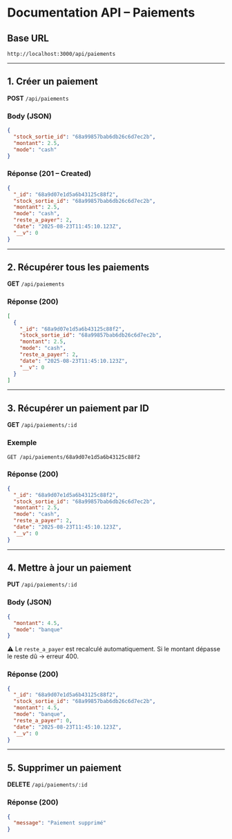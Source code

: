 # Documentation API – Paiements

## Base URL

```
http://localhost:3000/api/paiements
```

---

## 1. Créer un paiement

**POST** `/api/paiements`

### Body (JSON)

```json
{
  "stock_sortie_id": "68a99857bab6db26c6d7ec2b",
  "montant": 2.5,
  "mode": "cash"
}
```

### Réponse (201 – Created)

```json
{
  "_id": "68a9d07e1d5a6b43125c88f2",
  "stock_sortie_id": "68a99857bab6db26c6d7ec2b",
  "montant": 2.5,
  "mode": "cash",
  "reste_a_payer": 2,
  "date": "2025-08-23T11:45:10.123Z",
  "__v": 0
}
```

---

## 2. Récupérer tous les paiements

**GET** `/api/paiements`

### Réponse (200)

```json
[
  {
    "_id": "68a9d07e1d5a6b43125c88f2",
    "stock_sortie_id": "68a99857bab6db26c6d7ec2b",
    "montant": 2.5,
    "mode": "cash",
    "reste_a_payer": 2,
    "date": "2025-08-23T11:45:10.123Z",
    "__v": 0
  }
]
```

---

## 3. Récupérer un paiement par ID

**GET** `/api/paiements/:id`

### Exemple

```
GET /api/paiements/68a9d07e1d5a6b43125c88f2
```

### Réponse (200)

```json
{
  "_id": "68a9d07e1d5a6b43125c88f2",
  "stock_sortie_id": "68a99857bab6db26c6d7ec2b",
  "montant": 2.5,
  "mode": "cash",
  "reste_a_payer": 2,
  "date": "2025-08-23T11:45:10.123Z",
  "__v": 0
}
```

---

## 4. Mettre à jour un paiement

**PUT** `/api/paiements/:id`

### Body (JSON)

```json
{
  "montant": 4.5,
  "mode": "banque"
}
```

⚠️ Le `reste_a_payer` est recalculé automatiquement. Si le montant dépasse le reste dû → erreur 400.

### Réponse (200)

```json
{
  "_id": "68a9d07e1d5a6b43125c88f2",
  "stock_sortie_id": "68a99857bab6db26c6d7ec2b",
  "montant": 4.5,
  "mode": "banque",
  "reste_a_payer": 0,
  "date": "2025-08-23T11:45:10.123Z",
  "__v": 0
}
```

---

## 5. Supprimer un paiement

**DELETE** `/api/paiements/:id`

### Réponse (200)

```json
{
  "message": "Paiement supprimé"
}
```
